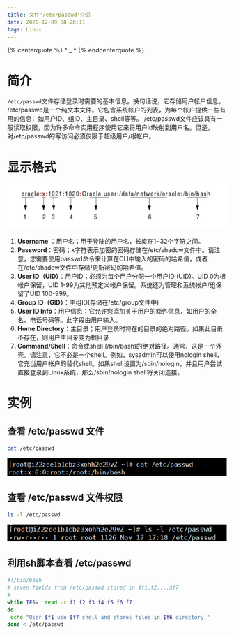 ```yaml
---
title: 文件'/etc/passwd'介绍
date: 2020-12-09 08:28:11
tags: Linux
---
```


{% centerquote %} ^ _ ^ {% endcenterquote %}
<!-- more -->

# 简介

`/etc/passwd`文件存储登录时需要的基本信息。换句话说，它存储用户帐户信息。
/etc/passwd是一个纯文本文件。它包含系统帐户的列表，为每个帐户提供一些有用的信息，如用户ID、组ID、主目录、shell等等。
/etc/passwd文件应该具有一般读取权限，因为许多命令实用程序使用它来将用户id映射到用户名。但是，对/etc/passwd的写访问必须仅限于超级用户/根帐户。


# 显示格式

![](./文件-etc-passwd-介绍/1.png)

1. **Username** ：用户名；用于登陆的用户名，长度在1~32个字符之间。
2. **Password**：密码；x字符表示加密的密码存储在/etc/shadow文件中。请注意，您需要使用passwd命令来计算在CLl中输入的密码的哈希值，或者在/etc/shadow文件中存储/更新密码的哈希值。
3. **User ID（UID）**：用户ID；必须为每个用户分配一个用户ID (UID)。UID 0为根帐户保留，UID 1-99为其他预定义帐户保留。系统还为管理和系统帐户/组保留了UID 100-999。
4. **Group ID（GID）**：主组ID(存储在/etc/group文件中)
5. **User ID Info**：用户信息；它允许您添加关于用户的额外信息，如用户的全名、电话号码等。此字段由用户输入。
6. **Home Directory**：主目录；用户登录时将在的目录的绝对路径。如果此目录不存在，则用户主目录变为根目录
7. **Command/Shell**：命令或shell (/bin/bash)的绝对路径。通常，这是一个外壳。请注意，它不必是一个shell。例如，sysadmin可以使用nologin shell，它充当用户帐户的替代shell。如果shell设置为/sbin/nologin，并且用户尝试直接登录到Linux系统，那么/sbin/nologin shell将关闭连接。


# 实例

## 查看 /etc/passwd 文件

```bash
cat /etc/passwd
```

![](./文件-etc-passwd-介绍/2.png)


## 查看 /etc/passwd 文件权限

```bash
ls -l /etc/passwd
```

![](./文件-etc-passwd-介绍/3.png)


## 利用sh脚本查看 /etc/passwd

```bash
#!/bin/bash
# seven fields from /etc/passwd stored in $f1,f2...,$f7
# 
while IFS=: read -r f1 f2 f3 f4 f5 f6 f7
do 
 echo "User $f1 use $f7 shell and stores files in $f6 directory."
done < /etc/passwd
```